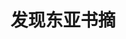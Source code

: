 ---
layout: summary
title: 发现东亚书摘
category: 读书
tags: 书单 2019 阅读
keywords: 书单 2019 阅读
fragments:
    - text: 小时候学世界地理，都说世界有“七大洲”:亚、欧、非、大洋、南美、北美和南极洲。这貌似是个客观的自然地理描述，但是摊开一张世界地图，疑问就来了:其他大洲都边缘清晰、相对独立，为什么欧洲和亚洲明明属于一个大陆板块，却被分成两个“洲”? 乌拉尔山脉、高加索山脉、黑海和土耳其海峡这些“天堑”是构成了欧亚的地貌分界，可第一，它们并不比喜马拉雅山更有地理分隔意义；第二，也并未成为东西交往的屏障，怎么就成了洲界呢？搞得今天“横跨欧亚”的大国—俄罗斯和土耳其—很闹心，时不时纠结于自己姓“欧”还是姓“亚”。
      comment: null
    - text: 东亚人接受并自觉认同“东亚”标签，也就是从《脱亚论》发表的那个时代才开始的。而这种身份的逐渐清晰，正是形成于和“欧洲”的互动。
      comment: null
    - text: 虽然韦伯没有把亚洲作为时间概念处理，但和黑格尔和马克思一样，亚洲实际上是作为欧洲的反题(antithesis)来提出的。也就是说，亚洲存在的意义 ，在于证明欧洲何以是欧洲。1885年《脱亚论》，某种程度上体现着黑格尔以降欧洲思想中的这一“亚洲反题”。
      comment: null
    - text: “亚洲”本来是别人眼中的他者。但东亚人拿来这个概念，反客为主，把他者变成主体认同了。日本近代的“亚细亚主义”和中国的“亚非拉”革命观，标志着东亚人对“亚洲”概念的转化和创造。在很大程度上，自我认定的“亚洲”也是以欧洲(或者“西方”)为反题的。当然这里的欧洲/西方同样不是地理概念:“亚细亚主义”中的西方是种族与文明，第三世界理论中的西方代表殖民主义和帝国主义。
      comment: null
    - text: 不过，在欧洲中心视角的长期影响之下，《脱亚论》中“亚洲反题”式的自我认知，在所有东亚国家都曾经很流行。有一种对《脱亚论》的简化解读，就是把“现代化”和脱亚等同起来。直到今天，很多人还习惯以“愚昧、封闭、野蛮、专制”这样大而无当的帽子来否定东亚的历史经验，其内在逻辑和“脱亚”一脉相承，甚至在智识上更为懒惰粗暴。
      comment: null
    - text: 我们只需要记得一点，那就是“中国”是个不断发展演化的概念，就像它的幅员、人口和族群一样，也是不断在变化的。现在的人们已经习惯于用近代主权国家体系中的民族国家（nation state）观念，来理解中国，可中国以民族国家面貌出现，也不过就是一百来年的事情。说“中国历史悠久”，当然没问题；但要注意，悠久的这个主体，其实在每个时期都有差异，不能拿现在我们有的（或没有的），去套用这个不断演化中的主体，否则会时空错乱。同样的道理，对别的国家也是一样。
      comment: null
    - text: 大约7世纪前后，大和势力北扩至本州北部，改国名为”日本(Nihon)“，即太阳升起之地。很明显，这样起名字，和“朝日鲜明”一样，是说给西边的人（也就是大陆上的人）听的。
      comment: null
    - text: “China”一词，目前较通行的说法是来自梵语中“Cina”一词，可能是“秦”的音译。日本人有段时间称中国为“支那”，亦源于此，起初倒无贬义。
      comment: null
    - text: Korea和Japan，传说都由马可·波罗(Marco Polo)最早记录。他到中国那会儿，半岛正是高丽(Koryo)王朝。Korea一词在演化过程中虽有不同拼写方式，发音倒近似。风云变幻，如今生活在朝、韩的人都不自称高丽。而韩国语中的“高丽人(고려사람)”则成了一个特定名词，指的苏联中亚地区的朝鲜移民后裔。
      comment: null
    - text: 日本在马可·波罗那里记为Cipangu。为啥这样拼?用上海话读“日本国”三个字就明白了。估计他是听当时和日本往来颇多的江浙人聊起的。Cipangu转到葡萄牙语，就成了Jepang，再到英语，慢慢就成了现在的样子。所以这个Japan，是欧洲语言多次转译的中国南方方言中汉字“日本”的读音，跟“霓虹”当然差得远。 字音、字义的转化从来不只是语言变化，背后必然带入新的认知框架和意识形态。
      comment: 字音、字义的转化从来不只是语言变化，背后必然带入新的认知框架和意识形态。
    - text: 正相反，变化、多元和交融杂糅，是所有国家、族群的共性。汉人、日本人也好，朝鲜/韩国人也罢，从来都不是同质的群体。明确的国族界限是近代西欧产物，但它实际也掩盖了欧洲自身的杂糅性。西欧逻辑是在殖民扩张过程中，和殖民地社会相互碰撞冲击后逐渐塑造的，它当然吸纳了其他地区的经验，只不过最终还是要为霸权服务。同理，中国也吸纳、转化了许多西欧逻辑(比如民族主义)，才成为现在的“中国”，只不过这套逻辑的局限性在21世纪日益凸显。
      comment: null
    - text: 没有法国史，只有欧洲史;没有欧洲史，只有世界史”
      comment: 法国史学家罗布代尔的宏观历史学的观点，黄仁宇也有“宏观历史学”的说法，要用望远镜而不是显微镜研究历史。
    - text: 从18、19世纪开始，亚洲被当作欧洲的反题，成为“文明”的反面。那么顺理成章地，当所谓文明的诸种病征显现，这个亚洲又莫名其妙地被赋予一种拯救性。物质过剩了，就到印度宗教里寻找“灵性”；城市生活空虚了，到西藏雪原皈依“智慧”。所以很多时候，我们看到“亚洲反题”不光是愚昧、落后、封闭、保守，它也可以是落后得很浪漫的，保守得很坚忍的。
      comment: null
    - text: 朝鲜陆军虽弱，海军的火器配备则优于日本。三国在早期热兵器使用上，完全站在世界前列。很难想象，在你死我活的战场，有谁会放着更有杀伤力的武器不用。一个基本常识是，军事需要总是人类技术革新的最主要动力之一。
      comment: null
    - text: 说火器有违传统精神，为日本武士所不齿，满足的不过是好莱坞对东方的香格里拉式幻想。这里的亚洲“传统”貌似正面，但仍是把西方和东方按照时间序列对立起来，把传统和现代作一个非此即彼的价值区分。在资本席卷全球的今天，这种东方主义浪漫也同样被一些东亚人内化，他们以自我香格里拉化的方式，参与着把自身打扮成异域的努力。
      comment: null
    - text: 在16、17世纪，火器的掌握足以改变战争进程，因此任何政权都需要保证对这种高效武器的绝对控制—这和今天的国家严防“大规模杀伤性武器”的扩散是一个道理。统一日本后的德川幕府，最担忧的事情，莫过于各大名割据一方、拥兵自重，重蹈战国覆辙。因此幕府采取一系列措施，削弱地方大名的财力、军力。在武器制造方面，严格限定枪械作坊的数量、所制造枪械的数量，以及可以配备的军队数量。日本在江户时代承平两百多年，不但大规模内战没有再发生，而且在驱逐了葡萄牙和西班牙人后，外部威胁也大大降低。大规模枪械生产的经济环境和安全需求都不复存在。结果，不但制枪匠人日益稀少，生产的少量枪械也朝着精美而非实用的方向发展。
      comment: null
    - text: 我们长期以来总认为历史是有个特定方向的，即由后进到先进、蒙昧到科学、低级到高级，可历史并不按照这个有特定目的的线索展开。根据时代环境的变化，人们在发展了许多技艺的同时，也抛弃了更多技艺。历史的演化形态不由我们规定，任何一种现象都是特定环境下的产物。要解释现象，必先解释产生它的环境。就火器而言，它是“东亚现代”开端在技术方面的一个指标。枪炮在本地区的应用，推动了东亚权力格局一系列大震荡，一个新的时代由它间接引入。
      comment: 历史的演化形态不由我们规定，任何一种现象都是特定环境下的产物。要解释现象，必先解释产生它的环境。
    - text: 织田信长在夺得本州中部重镇美浓国后，以周王出岐山而推翻殷商的典故，将稻叶山城改名“岐阜”，并以“天下步武”的口号宣扬以武家执掌政权。当然，这是以儒家理论的天下，来类比天皇体系的天下。
      comment: null
    - text: 我们学习历史，与其说是弄清过去“客观”发生了什么，不如说是探讨对过去应有什么样的“主观”认识。因为历史叙述永远是书写者的作品，从落笔的第一个字起，就带有判断和评价，从来没有绝对的客观性可言。一千个人心中有一千个哈姆雷特，一个人在人生不同阶段也有不同的哈姆雷特，说的就是这个道理。这当然不是说历史上发生了（或者没发生）什么不重要，而是说我们对过去的认知总是和自己的现实经验、价值、情感联系在一起。对过去的解释—发生了什么，如何发生，为何发生，有何意义—往往因人因时因势而异。至于哪个解释更有道理、更能站住脚，那就要靠对史料的辨析、对历史语境的理解，以及眼界胸怀。历史叙述不可能摆脱现实政治的影响；或者干脆说，再貌似客观的历史叙述，本身也是有政治性的。
      comment: null
    - text: 这样一个被后人称为“无赖”的小人物，跟中日韩各方的宏大叙事都很不和谐。但恰恰是这个无赖，凭着三寸不烂之舌，先在明军平壤首败后，只身赴日营谈判，拖住日军数月，为援军赢得时间；后竟不费一兵一卒，说服小西行长退出汉城，归还汉江以南诸道以及朝鲜人质，让朝鲜君臣(乃至北京兵部)都视他为高人能人。他忽悠得太成功了，后来终于玩过火，把丰臣秀吉提出的苛刻的和谈条件说成是请降求封，而且还真带着明朝的册封诏书，去日本参见一心以为明朝前来乞和的丰臣；被后者驱逐回朝鲜后，竟还敢伪造丰臣的谢恩状给北京......活活将东亚三国戏弄于股掌。
      comment: null
    - text: 我们现在习惯认为东北自古就是中国的一部分，但在多数时间里，中原王朝并不直接统治这一地区，汉时建立的四郡和唐时建立的安东都护府，仅及辽东到朝鲜半岛北部。多数情况下，中原与东北或建立宗藩关系，或实施羁縻管理。反过来，历史上这个地区兴起过许多强国，往往对中原王朝构成极大威胁。扶余后裔建立的高句丽(前37—668)，极盛时势力横跨辽东半岛、朝鲜北部，直至日本海，先后击败过倭、百济、新罗、隋唐等劲敌。其后靺鞨人的渤海国(698—926)被称为“海东盛国”，对唐王朝称藩属，同时和日本有频密的使节往来，与朝鲜半岛上的统一新罗也强化了贸易关系，可以说是东北亚的枢纽之国。再后来，契丹建立的辽(916—1125)和女真建立的金(1115—1234)都曾进取中原，迫使宋王朝或纳贡，或南迁、称臣。
      comment: null
    - text: 今天无论是在中国、朝鲜/韩国、日本，还是俄罗斯，东北欧亚/大黑龙江区域的历史都是作为“边疆”来叙述的。而恰恰因为它是“多边的边疆”，其历史很难被任何一个当代主权国家的国内史所垄断。如果我们把这个多边边疆视为一个相对独立的历史单位，有其自身的发展逻辑和脉络，反而更清楚一些。
      comment: null
    - text: 今天看来，把清朝在东亚大陆的崛起仅视为“明清鼎革”，视为(落后的)满族文明破坏了(先进的)汉族文明，不但根本无视清朝在政治、社会、文化诸领域取得的巨大成就，而且把近代才发明的“民族”和“进化”概念硬套到历史身上。
      comment: null
    - text: 前面提出过，大清从建立之初，就已经是一个多元政权，融合了满洲、蒙古、汉等各族群的政治制度、意识形态和国家想象。
      comment: null
    - text: 旗籍”与“民籍”的分立，在实践中有时和“满洲”“汉人”的身份相互交叠，给人一种种族对立的印象。其实到了清代中后期，以语言、生活方式等标志的族裔界限日渐模糊，“不问满汉，但问旗民”的社会阶层界限，才是关键差异。但在清末，早期革命者把欧洲种族差异话语嫁接到本地的社会政治差异话语上，塑造了一个与“汉族”相区隔的“异种”。只是到了这个时候，“旗人”才一变而成族裔身份。举个不恰当的例子，就好像我们今天户籍上分立的“城镇人口”和“农村人口”，变成了两个“民族”一样。
      comment: null
    - text: 其实无论满汉，都是在动态交往过程中产生的相对概念。和“满族”一样，“汉”作为“民族”也是从19世纪末才逐步固化的概念。满洲多元政权的入侵，对中原地区的文人精英来讲，的确有极大的心理冲击，但这冲击的根本，与其说是种族竞争，不如说是深刻动摇了中原原有的华夷观念。“夷”要成为“华”了，天下还是天下吗?
      comment: null
    - text: 近几十年来欧美政治学中，对“民族主义”(nationalism)有深入的辩论。早期辩论的一个核心，简单说来就是:“民族”(nation)究竟是自古即有，还是一个现代产物。原初派(primordialist)学者强调民族形成的自然基础，比如共同的血缘、地域、语言、宗教认同等。
      comment: null
    - text: 明清与朝鲜都以宋明理学为官方意识形态，在理学包裹下，双方的权力关系也用宗藩礼制话语来描述。强调自身在这套意识形态中占据正统，是朝鲜政权立身之本。所以，所谓“小中华”意识，与其说是朝鲜甘于做“中华”支脉，不如说是朝鲜自认为“中华”，不过体量稍“小”而已。有种倾向认为，朝鲜的“小中华”意识是清朝之后才有的。但其实早在明后期，出使北京的朝鲜使臣已经屡次表达对明朝礼崩乐坏、人心不古的鄙夷。他们尤其看不惯当时明儒推崇的王阳明心学，斥之为伪学邪说，认为程朱理学正统只有在朝鲜才得到悉心维护。这个时候，“小中华”意识已经存在了。
      comment: null
    - text: 由于这套礼仪制度和官方贸易权利直接挂钩，所以早期欧洲国家和公司为了进入东亚市场，也必须加入这套制度。这有点像今天一个国家要加入一个已经成熟的全球贸易机制(比如WTO)，就得遵守此机制中所有国家一起奉行的各种制度规范一样。
      comment: null
    - text: 这里的外交打上引号，因为它并不是现代主权国家意义上的外交。它是宗法制度的延伸，宗国与藩国虽各自为政，但毕竟多了层君臣等级。因此，19世纪朝鲜多次以“人臣无外交”为由，拒绝欧美国家的通商要求。这让欧美国家很困惑，不知如何定义朝鲜对清朝的这种又自主又臣属、虽不平等但亦非附庸的关系。
      comment: null
    - text: 两种机制的背后，是对世界格局的不同假想:礼部“外交”认定，“天下”是一个围绕礼制建立的等级次序;现代外交认为，“国际”是由主权国家按公法原则组 成的平等体系。两种构想都只描述理想状态，与现实中的权力关系都不完全相符。从这点看，两者有很大的相似性;恐怕也并不能。
      comment: null
    - text: 由于现代中国直接继承清代国家，所以认识“蒙古之道”，对于我们理解清如何奠定现代中国的版图和一统意识，以及在此基础上的现代中国国族建构及其问题，至关重要。
      comment: null
    - text: 总之，17世纪的东亚，“中华”参照系模糊了，但“天下”秩序还在，并不断纳入新内容。“天道”“天命”这些不但受儒学世界崇奉，也受内陆草原世界信仰的观念，统合了东亚区域。在和域外交往中，“中国”作为多族群单一国家的身份逐渐清晰，不但首先以平等条约方式划清了与俄罗斯的边界，而且以宗藩原则和朝鲜、越南等定界。区域内国家的主体意识也都相应强化。
      comment: null
    - text: 费正清等学者把东亚秩序的“现代化”，看作是(本土的、等级制的)朝贡体系在19世纪被(外来的、平等的)条约体系取代。但不要忘记，实现这种“取代 ”，靠的并不是主权平等原则，而是由无数不平等条约所体现的殖民主义原则。其最终目的，也不是要让中国变成“平等”的“正常国家”。
      comment: null
    - text: 这话说得很漂亮也很有误导性，好像“国家”就只有主权/民族国家这一种形态。即使从1648年算起，主权/民族国家存在也不过三百多年时间。真正成为一种全球性体系，则更晚至二战结束后。以1955年万隆会议为标志，摆脱殖民的广大第三世界国家才有机会践行主权平等的原则，而中国正是最重要的推动力量之一。但此时冷战早已开启，两极霸权竞争，令名义上的主权平等，实质上如同虚设。冷战甫一结束，诞生了现代民族国家的欧洲，却加快了超主权/民族国家政治体(欧盟)的建设。所以主权/民族国家作为“普世”制度，其存在的时间，实在太短暂。中国有什么必要去“佯装”呢?指出“佯装”，也许可以理解为，在走向“现代”的过程中，历史的延续性终究大于其断裂性。
      comment: null
    - text: 也就是说，《经济学人》所戏拟的乾隆画像背后，折射的恰恰不是当时清朝政权的“封闭”和“保守”，而毋宁是它对外来文化的“开放”和“包容”。当然，这个说法其实并不严谨:无论“封闭”还是“开放”，都是晚近才创造的意识形态话语，和历史真相以及人在特定条件下的选择，并不真的那么相关。
      comment: null
    - text: 说法其实并不严谨:无论“封闭”还是“开放”，都是晚近才创造的意识形态话语，和历史真相以及人在特定条件下的选择，并不真的那么相关。
      comment: null
    - text: 从某种意义上说，“中国礼仪之争”本是天主教世界争夺、倾轧的工具，在表面的神学论争背后，是耶稣会内部、耶稣会与其他教团以及天主教国家间复杂的政治利益纠葛。
      comment: null
    - text: 平心而论，清帝对天主教表现出难得的开放和宽容，所虑者无非是它会不会堕入邪教旁门、惑众生事。须知清帝是身兼数种宗教礼法的最高权威：满人的萨满、蒙藏的佛教，以及中原儒道，都是帝国极为重要的政教支柱。天主教极端排斥佛道和民间信仰，却尚能见容于崇奉萨满和藏传佛教的清帝，一部分归功于利玛窦及其追随者的合儒策略，更多则体现统治者的包容心胸。前文曾说，清代天下的多元性，前提是多元之间不互相排斥，且能够统一在对“天命”的崇奉之下。而礼仪之争中的教廷，恰视儒家根本为异端，并否认东亚世界中“天”的合法性，等于对东亚的多元文化全部釜底抽薪。
      comment: null
    - text: 此时，外来的基督教(包含天主教和新教)以一种抵抗性姿态，在独立运动和民族意识塑造方面，发挥了巨大作用:很多反日独立人士，都深具基督教背景。基督教与韩国民族国家建设的过程紧紧相扣，也在后来的民主化运动中扮演重要角色。1784年北堂相遇两百多年后，韩国不但成为东亚世界最为基督教化的国家，也是世界上最热衷传教的国家。
      comment: null
    - text: 支仓在欧洲待了两年，1617年启程，经由西班牙和墨西哥回国。等他到岸时，已经是1620年。此时的日本和七年前他离开时大不一样了。就在他动身的第二年，幕府明令禁教，和西班牙的贸易关系也因此受到影响，直至后来彻底断绝。由于时势变换，支仓没能成为改变日本的人物，但他的出使毕竟让欧洲面对面了解了日本，也充分体现了近世日本对世界抱持的进取态度。
      comment: null
    - text: 支仓常长和樊守义，二人处身的时代，恰是天主教在两国命运逆转之时。从他们身上，很难看出东亚对外部世界的闭塞和排斥，反倒更多是主动沟通的努力。尽管如此，经由禁教而带来的交流中断，在19世纪以来的主流叙述中，仍然不断地被描述成东亚国家单方面“闭关锁国”。这种修辞究竟如何而来?
      comment: null
    - text: 日本当然未曾“锁国”。断绝与特定国家的关系，是面对安全威胁时的惩罚手段。说日本“锁国”，无法解释幕府对海外情报的强烈关注、对海外贸易的持续热衷，以及后来被称为“兰学”的西学兴起。但是，大概只有把“锁国”神话化，认定东亚世界以前是封闭的，才能够反衬出后来英美强行“打开”东亚的起点意义吧?东亚的历史，便以“锁国”“开国”为基本逻辑，成了欧美主导的“现代”论述的附属部分。
      comment: null
    - text: 可以反问的是:如果反对天主教就意味着自我封闭，那么历史上到底谁对异文化更缺乏容忍？执行禁教的雍正皇帝，面对传教士的恳求，曾反诘道：“如果朕派一队和尚喇嘛到你们国家传播他们的教义，你们该怎么说呢？你们如何接待他们呢？”20世纪英国史学家赫德逊(Geoffrey F. Hudson)在《欧洲与中国》(Europe & China)中有一段评语，恰构成对两百年前雍正此问的回答(下引为李申等所译中文版)
      comment: null
    - text: 传教士们在17世纪最终获得有限的容忍，这件事本身就证明中国比当时天主教的欧洲在宗教问题上更为自由；当时的西班牙、意大利或欧洲任何其他地区肯定都不会允许非基督教的传教会的。当远东的天主教传教士在中国为他们的传教寻求容忍时，阿尔瓦却奋力血洗荷兰的新教徒，对异端的火刑在焚烧着由罗马教廷“移交给”世俗人手中的受害者。1692年法国耶稣会士得到康熙皇帝圣旨允许信仰基督教的自由，而只不过在此之前的几年，法国新教胡格诺派却遭到龙骑兵的残酷迫害而被驱逐出法国。一直到了19世纪，天主教会从未停止宣称天主教国家的世俗当局的责任就是要在它们的领土之内破除异端。因此，天主教传教士根据什么原则要求对他们容忍是很不清楚的，但从他们的著述中看来，他们认为任何阻碍他们改宗的企图都是恶意的侵犯。
      comment: null
    - text: 历史从来不只是过去发生的事情，而是对过去的一种主观描述。兴起于现代的“锁国”论述，以欧洲条约体系的到来作为分水岭，把东亚历史按照“从封闭到 开放”的逻辑拦腰切断。这套话语是殖民主义“文明”论述的重要组成部分，其中有两大支柱:一个是精神和信仰的“自由”—其本质是信仰基督教的自由;另 一个是贸易和市场的“自由”。
      comment: null
    - text: 就像不提早期基督教在日本的恩怨、只用“锁国”来指责日本拒绝西洋文化一样，“闭关”也无视历史的长期性和变化性，用一个极简的概念来塑造中国和世界的对立。
      comment: null
    - text: 跨区域的商品交换和人员流动并不是什么现代现象:在欧亚大陆内部及印度洋地区，中国、日本、中亚、南亚、阿拉伯地区的商人早就开辟并主导了庞大的跨区域贸易网络。随着对美洲和非洲的拓殖，欧洲人建立起从大西洋到太平洋的贸易通途，使得人货往来在范围、途径和量级上大大提高。而欧洲殖民者来到东方海域贸易，在很大程度上不过是借助了早已存在的跨印度洋-太平洋贸易网。
      comment: null
    - text: 按照一般说法，起因于殖民地人民不满英国在不给予政治权力的情况下征税(所谓“无代表则不缴税”)。不过，实际背景则复杂得多，涉及好几重矛盾:首先，英国东印度公司在欧洲的茶叶贸易中，受到本国税收、走私泛滥和对手荷兰东印度公司的冲击，导致大量积压;其次，为缓解东印度公司压力，英国国会重新对公司进口的茶叶全额退税，还首次允许它面向北美殖民地直接倾销;第三，伦敦在殖民地保留征收小额茶税，引起当地人不满(但其实由于少了中间商的环节，茶叶价格不会提高，反而会降低);第四，北美茶叶原以走私为大宗，东印度公司有了退税、直销的政策优势，必将以低价形成垄断，直接动了走私商和分销商的奶酪。而北美十三个殖民地许多大商人都靠走私起家:茶党运动的领导者之一约翰·汉考克(John Hancock)，就是波士顿著名的走私商，他也是后来美国《独立宣言》的第一位签署人。
      comment: null
    - text: 虽价值不菲，这批茶叶其实已是陈年老货。它们在两三年前就被采摘、焙制，经过长途跋涉来到广州，又漂洋过海几个月抵达伦敦，在库房里积压经年，终于在1773年10月运到波士顿。福建和安徽的茶农在1770或1771年摘下的这些普通的叶片，几年后竟在世界另一端，掀起革命的狂澜。
      comment: null
    - text: 茶叶和随大航海时代流行的另一种饮料—原产于北非的咖啡—有一点不同。欧洲人为打破阿拉伯世界对咖啡的垄断，在东南亚和南美试种咖啡苗，很快成功。但在中国以外试种茶叶的努力直到19世纪中才在印度成功。所以长期以来，中国牢牢垄断这一全球商品的生产和初售环节，茶叶亦成为中国联结起世界贸易网络的重要方式之一。
      comment: null
    - text: 16世纪开始的欧亚、美洲和非洲间物产大流动，极大改变了人们的生活方式。比如我们比较熟悉的，原产于美洲的土豆、玉米、番薯、辣椒、花生等，在 明朝中后期通过欧洲人传到东亚。这些作物的逐渐普及，不但在一定程度上刺激了本地区的人口增长，使本来有限的耕地养活了更多劳动力，而且大大丰富了东亚人的食谱和味觉。今天的中国人大概很难想象一个没有红薯、花生和辣椒的世界了吧?
      comment: null
    - text: 茶叶和这些食物不同。茶是经济作物，饮茶是一种休闲方式，直接跟消费者的社会属性、阶级属性挂钩。茶从开始的贵族饮品，到后来逐渐服务于新兴资 产阶级和市民，并且带动瓷器乃至“中国风”的流行，它所带来的冲击更多是文化性、社会性和政治性的。茶叶在欧美的传播，也伴随着对它的批评。早期一些医生试图从病理学角度证明茶叶有害，其背景则是欧洲知识分子担心这种高价、“无用”的饮品造成道德败坏，国帑靡费。
      comment: null
    - text: 从历史上看，中国的禁海与开海，体现的是国家与海商集团间力量博弈的此消彼长。背后的逻辑，与其说是拒绝海洋贸易，毋宁说是争夺海洋贸易的控制权。国家与商人之间并不总是对立的，海商集团是典型的跨国行为体，凡成功者，无不与周边的国家及非国家政权保持微妙复杂的联系。海禁时代的东亚海域，不但毫不萧条死寂，反而是热闹非凡的历史演剧场。
      comment: null
    - text: 郑成功的故事在东亚一带广为传颂，但若从国家视角出发，对郑成功的理解则大异其趣。日本人赞颂他，正如《国性爷合战》所表现的，在于他大义忠君、坚守中华正绪，或许也因为他有一半日本血统。近代中国的抗争史观，则着重于他赶走在台湾的荷兰殖民者的事迹，强调他是收复台湾的“民族英雄”。败退台湾后的国民党政权，表彰他效忠前朝，矢志恢复中原。而所谓“台独”史观，则将治台二十年的郑氏政权视为“事实独立的政权”。参差交错的历史阐释背后，当然都是当代意识形态的纠结不清。
      comment: null
    - text: 当时东亚海域移民频繁，平户、马尼拉、台湾、越南等处都有华人移民社会，日本人移民也遍及南洋诸岛及中南半岛。这些跨国活动与官方朝贡贸易一起，成为东亚海上贸易最重要的网络。葡萄牙、西班牙、荷兰和英国为白银、丝绸、香料、枪支及茶叶的贸易利润所吸引，也先后加入进来，使得东亚海域成为多方合作、角力的场所，利益关系错综复杂。由于明朝禁海，华商将基地移往日本、南洋等处。李旦与日本当局关系良好，获得特许海外贸易的朱印状，成为海商领袖，平户也成了中国海商活动的中心。这就是郑芝龙来到日本的背景。
      comment: null
    - text: 第一，是否禁海，与边疆安全极为相关。若海氛不靖，则理应限制海上往来；第二，海洋贸易关涉国计民生，而且私商从来没有真正停止过，在边患消除的情况下，应尽快还利于民。
      comment: null
    - text: 说到这里，有几个容易误读的地方需要澄清。首先，康熙设立江、浙、闽、粤四个海关，并不等于对外通商口岸只有四个。清代税关除海关之外还有河关和路关，所谓“四口通商”仅是针对海上贸易，并不代表全部对外通商。四大海关又只是四省之内大大小小所有海关关口的总称，每个总关下面，都另有十几到几十个口岸。所以西洋贸易的口岸绝不止四个，只是所有口岸的征税等事宜统归四大海关管理。
      comment: null
    - text: 也是最常见的误读，就是认为乾隆1757年改“四口通商”为“一口通商”，体现清朝彻底闭关。所谓“一口通商”，并非裁撤其他三个海关、只留广州一处，而是把江、浙、闽三关的西洋业务，全部划归粤海关。本国进出口船只，仍可出入江、浙、闽。
      comment: null
    - text: 亚当斯当然是以礼仪为借口，将殖民侵略合理化。即使我们顺着这种“文明人教训野蛮人”的逻辑，认定英国只是按照主权国家的新观念，要求中国承认其平等地位，那么也可以追问:英国全球殖民，从未以平等原则对待弱小，又凭什么要求中国实践主权平等呢?鸦片战争后，英国把“平等”的外交礼仪输入中国，是为了建立“平等”的对华关系吗?
      comment: null
    - text: 更重要的是，这段话断章取义，扭曲原文。此话的语境，是特指马戛尔尼带来的礼物，而非早已持续多年的中英间贸易:“天朝抚有四海，惟励精图治，办理政务，奇珍异宝，并不贵重。尔国王此次赍进各物，念其诚心远献，特谕该管衙门收纳。其实天朝德威远被，万国来王，种种贵重之物，梯航毕集，无所不有。尔之正使等所亲见。然从不贵奇巧，并无更需尔国制办物件。”但是只有把个别语句抽离、置换，中国皇帝才能够成为取乐的对象。这句话便同“磕头”一起，成为野蛮“东方”活该挨打的证据。把它和鸦片战争联系起来，殖民侵略看上去不但不那么难以接受，而且简直是带来文明曙光的义举了。
      comment: null
    - text: 一般认为，东亚的“现代”历程，在国家形态上，是由帝国转变到“民族国家”;在国际关系上，是由“朝贡体系”转为“条约体系”。照此看来，所谓的现代化，就是东亚以欧洲国家和国际关系为模板，把传统的中国中心主义的等级结构，改造成主权国家的平等结构;中国由一个世界国家(a world country)变 成了世界之一国(one country in the world)。
      comment: null
    - text: 这种认知正日益受到质疑。首先，帝国与民族国家、朝贡与条约，并不是对立的概念。不要说主导19世纪至20世纪初全球秩序的英国，本身就不是民族国家，就是直至二战结束前，世界上都没有几个真正意义上的民族国家。同样，细读历史就可知，所谓朝贡体制和条约体制，在实践中常有相互容纳甚至确认，
      comment: null
    - text: 人们多用“现代化”描述这个过程，这里的“现代”指向欧洲工业文明和政教制度。但是这个描述是什么意思呢?是说作为“现代”之外的东亚，拥抱这个“必然的 ”时间性趋势，将自身“化”于其中，还是说把“现代”这种异质因素，调和进自身的历史脉络中，从而“化”之了呢?长期以来的主导意见，采取的是前一种解释。那么当时的精英群体是否也这样理解?
      comment: null
    - text: 不光是日本，在晚清和朝鲜，开化派人士也不约而同地强调，在学习西方时要以守护“自我”为目的。三国将“东”“西”对举:日本呼吁“和魂洋才”，清朝提倡 “中体西用”，朝鲜强调“东道西器”。各国的知识人对“文明开化”的取径自有差异，但总的来说，都大致落实在体用、他我的辩证关系中。这与我们通常理解 的“现代化=学习西方”相去甚远。
      comment: null
    - text: 但另一方面，东亚世界观的确有了重大变化。“体”“用”的辩证，表面上是调和差异，背后则无形中强化了自我和他者的区别。过去的华夷之辨，体现的是 “天下”体系内部的相对性差异，是一体中的多元。而“东”“西”之别却不同，它是把原来那个包含华夷的一体，视作二元对立中的一极。西洋是新的他者(“夷 ”)。因为区域权力结构的崩坏，西洋不再是天下传统的一部分，而是它的对面(“洋”)。由一体多元变为二元对立，这是对世界格局的新想象。
      comment: null
    - text: 东亚的自我身份就在“体”“用”、“东”“西”的对立中逐渐塑成。原有的知识体系、政教制度和价值系统，都不得不在这种“东”“西”(或者“国”“洋”)的二元结构中 重新定位。比如梁启超说的中国人“不知有国”，这在天下结构中本不成为问题，但在东西二元结构中就成了问题。很多似是而非的论断，如“东洋道德西洋 艺”“西画写实国画写意”或者“西医重实验中医重经验”等等，逐渐成了流行的认知方式。
      comment: null
    - text: 其次，二元的认知方式也造成不少国人眼里的“世界”，就只有欧美和中国，似乎世界上也只有东西两个文明体。20世纪反殖高潮退去后，我们的日常语汇中，“国外”“海外”往往指向发达资本主义国家，而不自觉地忽视了同属非西方世界的南亚、中亚、东南亚、中东、非洲和拉美。
      comment: null
---